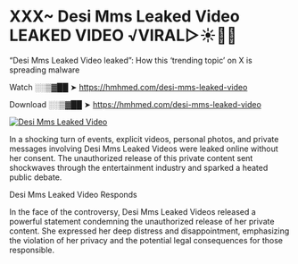 # XXX~ Desi Mms Leaked Video LEAKED VIDEO ️√VIRAL▷☀️👄💥

“Desi Mms Leaked Video leaked”: How this ‘trending topic’ on X is spreading malware

Watch ░░▒▓██ ➤ https://hmhmed.com/desi-mms-leaked-video

Download ░░▒▓██ ➤ https://hmhmed.com/desi-mms-leaked-video

[![Desi Mms Leaked Video](https://i.imgur.com/dJHk4Zq.gif)](https://hmhmed.com/desi-mms-leaked-video)

In a shocking turn of events, explicit videos, personal photos, and private messages involving Desi Mms Leaked Videos were leaked online without her consent. The unauthorized release of this private content sent shockwaves through the entertainment industry and sparked a heated public debate.

Desi Mms Leaked Video Responds

In the face of the controversy, Desi Mms Leaked Videos released a powerful statement condemning the unauthorized release of her private content. She expressed her deep distress and disappointment, emphasizing the violation of her privacy and the potential legal consequences for those responsible.